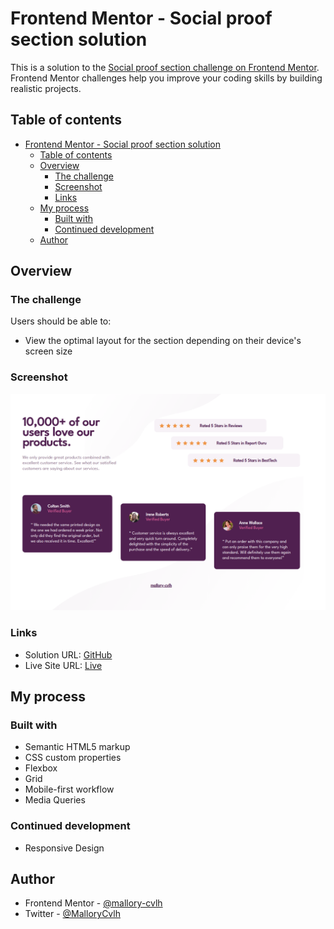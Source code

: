 # Frontend Mentor - Social proof section solution

This is a solution to the [Social proof section challenge on Frontend Mentor](https://www.frontendmentor.io/challenges/social-proof-section-6e0qTv_bA). Frontend Mentor challenges help you improve your coding skills by building realistic projects. 

## Table of contents

- [Frontend Mentor - Social proof section solution](#frontend-mentor---social-proof-section-solution)
  - [Table of contents](#table-of-contents)
  - [Overview](#overview)
    - [The challenge](#the-challenge)
    - [Screenshot](#screenshot)
    - [Links](#links)
  - [My process](#my-process)
    - [Built with](#built-with)
    - [Continued development](#continued-development)
  - [Author](#author)


## Overview

### The challenge

Users should be able to:

- View the optimal layout for the section depending on their device's screen size

### Screenshot

![](https://github.com/mallory-cvlh/04_social-proof-section/blob/main/MySolution/socialProof.png)

### Links

- Solution URL: [GitHub](https://github.com/mallory-cvlh/04_social-proof-section)
- Live Site URL: [Live](https://mallory-cvlh.github.io/04_social-proof-section/)

## My process

### Built with

- Semantic HTML5 markup
- CSS custom properties
- Flexbox
- Grid
- Mobile-first workflow
- Media Queries

### Continued development

- Responsive Design

## Author

- Frontend Mentor - [@mallory-cvlh](https://www.frontendmentor.io/profile/mallory-cvlh)
- Twitter - [@MalloryCvlh](https://twitter.com/MalloryCvlh)

